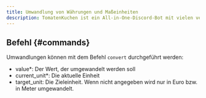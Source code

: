```yaml
---
title: Umwandlung von Währungen und Maßeinheiten
description: TomatenKuchen ist ein All-in-One-Discord-Bot mit vielen verschiedenen Funktionen. Mithilfe des convert-Befehls können Währungen und Maßeinheiten umgewandelt werden.
---
```


## Befehl {#commands}

Umwandlungen können mit dem Befehl `convert` durchgeführt werden:

- value*: Der Wert, der umgewandelt werden soll
- current_unit*: Die aktuelle Einheit
- target_unit: Die Zieleinheit. Wenn nicht angegeben wird nur in Euro bzw. in Meter umgewandelt.
